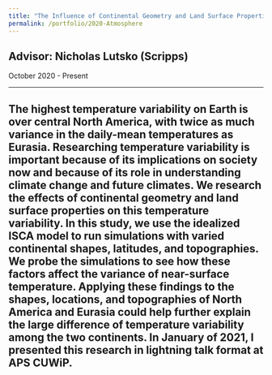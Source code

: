 ```yaml
---
title: "The Influence of Continental Geometry and Land Surface Properties on Temperature Variability"
permalink: /portfolio/2020-Atmosphere
---
```


Advisor: Nicholas Lutsko (Scripps)
---
October 2020 - Present


---
The highest temperature variability on Earth is over central North America, with twice as much variance in the daily-mean temperatures as Eurasia. Researching temperature variability is important because of its implications on society now and because of its role in understanding climate change and future climates. We research the effects of continental geometry and land surface properties on this temperature variability. In this study, we use the idealized ISCA model to run simulations with varied continental shapes, latitudes, and topographies. We probe the simulations to see how these factors affect the variance of near-surface temperature. Applying these findings to the shapes, locations, and topographies of North America and Eurasia could help further explain the large difference of temperature variability among the two continents.
In January of 2021, I presented this research in lightning talk format at APS CUWiP.
---